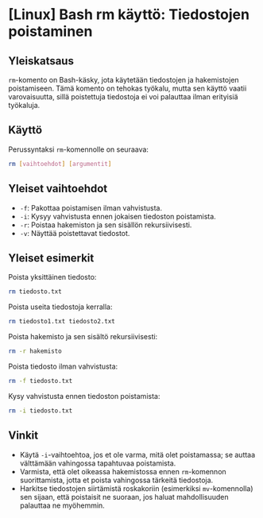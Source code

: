 # [Linux] Bash rm käyttö: Tiedostojen poistaminen

## Yleiskatsaus
`rm`-komento on Bash-käsky, jota käytetään tiedostojen ja hakemistojen poistamiseen. Tämä komento on tehokas työkalu, mutta sen käyttö vaatii varovaisuutta, sillä poistettuja tiedostoja ei voi palauttaa ilman erityisiä työkaluja.

## Käyttö
Perussyntaksi `rm`-komennolle on seuraava:

```bash
rm [vaihtoehdot] [argumentit]
```

## Yleiset vaihtoehdot
- `-f`: Pakottaa poistamisen ilman vahvistusta.
- `-i`: Kysyy vahvistusta ennen jokaisen tiedoston poistamista.
- `-r`: Poistaa hakemiston ja sen sisällön rekursiivisesti.
- `-v`: Näyttää poistettavat tiedostot.

## Yleiset esimerkit
Poista yksittäinen tiedosto:

```bash
rm tiedosto.txt
```

Poista useita tiedostoja kerralla:

```bash
rm tiedosto1.txt tiedosto2.txt
```

Poista hakemisto ja sen sisältö rekursiivisesti:

```bash
rm -r hakemisto
```

Poista tiedosto ilman vahvistusta:

```bash
rm -f tiedosto.txt
```

Kysy vahvistusta ennen tiedoston poistamista:

```bash
rm -i tiedosto.txt
```

## Vinkit
- Käytä `-i`-vaihtoehtoa, jos et ole varma, mitä olet poistamassa; se auttaa välttämään vahingossa tapahtuvaa poistamista.
- Varmista, että olet oikeassa hakemistossa ennen `rm`-komennon suorittamista, jotta et poista vahingossa tärkeitä tiedostoja.
- Harkitse tiedostojen siirtämistä roskakoriin (esimerkiksi `mv`-komennolla) sen sijaan, että poistaisit ne suoraan, jos haluat mahdollisuuden palauttaa ne myöhemmin.